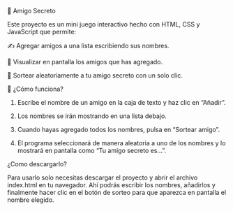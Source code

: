 🎁 Amigo Secreto

Este proyecto es un mini juego interactivo hecho con HTML, CSS y JavaScript que permite:

✍️ Agregar amigos a una lista escribiendo sus nombres.

📝 Visualizar en pantalla los amigos que has agregado.

🎲 Sortear aleatoriamente a tu amigo secreto con un solo clic.



🚀 ¿Cómo funciona?

1. Escribe el nombre de un amigo en la caja de texto y haz clic en “Añadir”.

2. Los nombres se irán mostrando en una lista debajo.

3. Cuando hayas agregado todos los nombres, pulsa en “Sortear amigo”.

4. El programa seleccionará de manera aleatoria a uno de los nombres y lo mostrará en pantalla como “Tu amigo secreto es…”.

¿Como descargarlo?

Para usarlo solo necesitas descargar el proyecto y abrir el archivo index.html en tu navegador. Ahí podrás escribir los nombres, añadirlos y finalmente hacer clic en el botón de sorteo para que aparezca en pantalla el nombre elegido.
